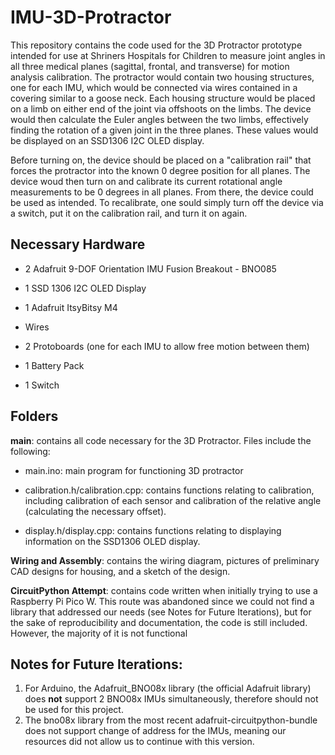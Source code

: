 # IMU-3D-Protractor
This repository contains the code used for the 3D Protractor prototype intended for use at Shriners Hospitals for Children to measure joint angles in all three medical planes (sagittal, frontal, and transverse) for motion analysis calibration. The protractor would contain two housing structures, one for each IMU, which would be connected via wires contained in a covering similar to a goose neck. Each housing structure would be placed on a limb on either end of the joint via offshoots on the limbs. The device would then calculate the Euler angles between the two limbs, effectively finding the rotation of a given joint in the three planes. These values would be displayed on an SSD1306 I2C OLED display.

Before turning on, the device should be placed on a "calibration rail" that forces the protractor into the known 0 degree position for all planes. The device woud then turn on and calibrate its current rotational angle measurements to be 0 degrees in all planes. From there, the device could be used as intended. To recalibrate, one sould simply turn off the device via a switch, put it on the calibration rail, and turn it on again.

## Necessary Hardware

- 2 Adafruit 9-DOF Orientation IMU Fusion Breakout - BNO085

- 1 SSD 1306 I2C OLED Display

- 1 Adafruit ItsyBitsy M4

- Wires

- 2 Protoboards (one for each IMU to allow free motion between them)

- 1 Battery Pack

- 1 Switch


## Folders

**main**: contains all code necessary for the 3D Protractor. Files include the following:

- main.ino: main program for functioning 3D protractor

- calibration.h/calibration.cpp: contains functions relating to calibration, including calibration of each sensor and calibration of the relative angle (calculating the necessary offset).

- display.h/display.cpp: contains functions relating to displaying information on the SSD1306 OLED display.

**Wiring and Assembly**: contains the wiring diagram, pictures of preliminary CAD designs for housing, and a sketch of the design.

**CircuitPython Attempt**: contains code written when initially trying to use a Raspberry Pi Pico W. This route was abandoned since we could not find a library that addressed our needs (see Notes for Future Iterations), but for the sake of reproducibility and documentation, the code is still included. However, the majority of it is not functional


## Notes for Future Iterations:
1. For Arduino, the Adafruit_BNO08x library (the official Adafruit library) does **not** support 2 BNO08x IMUs simultaneously, therefore should not be used for this project.
2. The bno08x library from the most recent adafruit-circuitpython-bundle does not support change of address for the IMUs, meaning our resources did not allow us to continue with this version.
